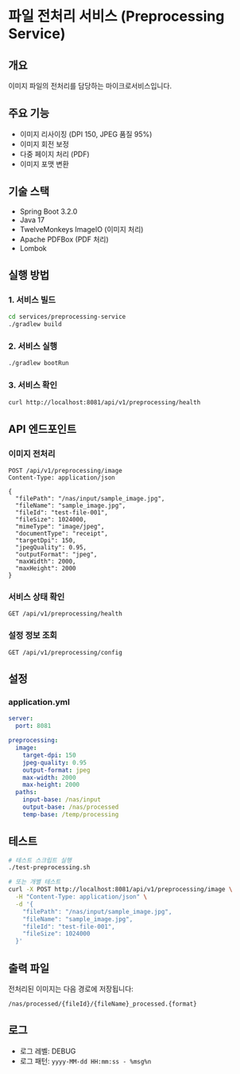 # 파일 전처리 서비스 (Preprocessing Service)

## 개요

이미지 파일의 전처리를 담당하는 마이크로서비스입니다.

## 주요 기능

- 이미지 리사이징 (DPI 150, JPEG 품질 95%)
- 이미지 회전 보정
- 다중 페이지 처리 (PDF)
- 이미지 포맷 변환

## 기술 스택

- Spring Boot 3.2.0
- Java 17
- TwelveMonkeys ImageIO (이미지 처리)
- Apache PDFBox (PDF 처리)
- Lombok

## 실행 방법

### 1. 서비스 빌드

```bash
cd services/preprocessing-service
./gradlew build
```

### 2. 서비스 실행

```bash
./gradlew bootRun
```

### 3. 서비스 확인

```bash
curl http://localhost:8081/api/v1/preprocessing/health
```

## API 엔드포인트

### 이미지 전처리

```
POST /api/v1/preprocessing/image
Content-Type: application/json

{
  "filePath": "/nas/input/sample_image.jpg",
  "fileName": "sample_image.jpg",
  "fileId": "test-file-001",
  "fileSize": 1024000,
  "mimeType": "image/jpeg",
  "documentType": "receipt",
  "targetDpi": 150,
  "jpegQuality": 0.95,
  "outputFormat": "jpeg",
  "maxWidth": 2000,
  "maxHeight": 2000
}
```

### 서비스 상태 확인

```
GET /api/v1/preprocessing/health
```

### 설정 정보 조회

```
GET /api/v1/preprocessing/config
```

## 설정

### application.yml

```yaml
server:
  port: 8081

preprocessing:
  image:
    target-dpi: 150
    jpeg-quality: 0.95
    output-format: jpeg
    max-width: 2000
    max-height: 2000
  paths:
    input-base: /nas/input
    output-base: /nas/processed
    temp-base: /temp/processing
```

## 테스트

```bash
# 테스트 스크립트 실행
./test-preprocessing.sh

# 또는 개별 테스트
curl -X POST http://localhost:8081/api/v1/preprocessing/image \
  -H "Content-Type: application/json" \
  -d '{
    "filePath": "/nas/input/sample_image.jpg",
    "fileName": "sample_image.jpg",
    "fileId": "test-file-001",
    "fileSize": 1024000
  }'
```

## 출력 파일

전처리된 이미지는 다음 경로에 저장됩니다:

```
/nas/processed/{fileId}/{fileName}_processed.{format}
```

## 로그

- 로그 레벨: DEBUG
- 로그 패턴: `yyyy-MM-dd HH:mm:ss - %msg%n`
